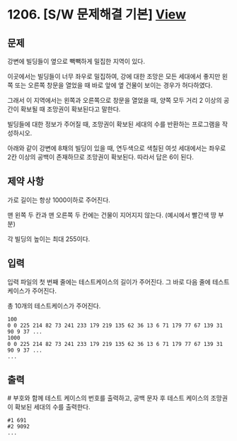 # 1206. [S/W 문제해결 기본] <a href="https://swexpertacademy.com/main/code/problem/problemDetail.do?contestProbId=AV134DPqAA8CFAYh&categoryId=AV134DPqAA8CFAYh&categoryType=CODE&problemTitle=1206&orderBy=FIRST_REG_DATETIME&selectCodeLang=ALL&select-1=&pageSize=10&pageIndex=1">View</a>

## 문제

강변에 빌딩들이 옆으로 빽빽하게 밀집한 지역이 있다.

이곳에서는 빌딩들이 너무 좌우로 밀집하여, 강에 대한 조망은 모든 세대에서 좋지만 왼쪽 또는 오른쪽 창문을 열었을 때 바로 앞에 옆 건물이 보이는 경우가 허다하였다.

그래서 이 지역에서는 왼쪽과 오른쪽으로 창문을 열었을 때, 양쪽 모두 거리 2 이상의 공간이 확보될 때 조망권이 확보된다고 말한다.

빌딩들에 대한 정보가 주어질 때, 조망권이 확보된 세대의 수를 반환하는 프로그램을 작성하시오.
 
아래와 같이 강변에 8채의 빌딩이 있을 때, 연두색으로 색칠된 여섯 세대에서는 좌우로 2칸 이상의 공백이 존재하므로 조망권이 확보된다. 따라서 답은 6이 된다.

## 제약 사항

가로 길이는 항상 1000이하로 주어진다.

맨 왼쪽 두 칸과 맨 오른쪽 두 칸에는 건물이 지어지지 않는다. (예시에서 빨간색 땅 부분)

각 빌딩의 높이는 최대 255이다.
 
## 입력

입력 파일의 첫 번째 줄에는 테스트케이스의 길이가 주어진다. 그 바로 다음 줄에 테스트 케이스가 주어진다.

총 10개의 테스트케이스가 주어진다.
```
100
0 0 225 214 82 73 241 233 179 219 135 62 36 13 6 71 179 77 67 139 31 90 9 37 ...
1000
0 0 225 214 82 73 241 233 179 219 135 62 36 13 6 71 179 77 67 139 31 90 9 37 ...
...
```
 
## 출력

\# 부호와 함께 테스트 케이스의 번호를 출력하고, 공백 문자 후 테스트 케이스의 조망권이 확보된 세대의 수를 출력한다.
```
#1 691
#2 9092
...
```